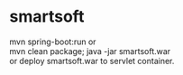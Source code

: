 # smartsoft

mvn spring-boot:run
or    
mvn clean package; java -jar smartsoft.war    
or deploy smartsoft.war to servlet container.
